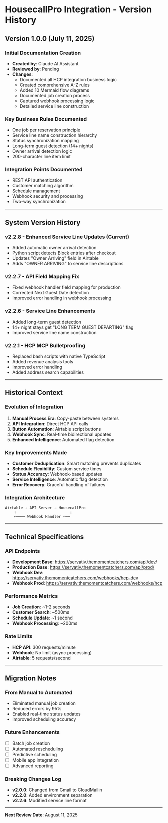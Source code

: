 # HousecallPro Integration - Version History

## Version 1.0.0 (July 11, 2025)

### Initial Documentation Creation
- **Created by**: Claude AI Assistant
- **Reviewed by**: Pending
- **Changes**:
  - Documented all HCP integration business logic
  - Created comprehensive A-Z rules
  - Added 10 Mermaid flow diagrams
  - Documented job creation process
  - Captured webhook processing logic
  - Detailed service line construction

### Key Business Rules Documented
- One job per reservation principle
- Service line name construction hierarchy
- Status synchronization mapping
- Long-term guest detection (14+ nights)
- Owner arrival detection logic
- 200-character line item limit

### Integration Points Documented
- REST API authentication
- Customer matching algorithm
- Schedule management
- Webhook security and processing
- Two-way synchronization

---

## System Version History

### v2.2.8 - Enhanced Service Line Updates (Current)
- Added automatic owner arrival detection
- Python script detects Block entries after checkout
- Updates "Owner Arriving" field in Airtable
- Adds "OWNER ARRIVING" to service line descriptions

### v2.2.7 - API Field Mapping Fix
- Fixed webhook handler field mapping for production
- Corrected Next Guest Date detection
- Improved error handling in webhook processing

### v2.2.6 - Service Line Enhancements
- Added long-term guest detection
- 14+ night stays get "LONG TERM GUEST DEPARTING" flag
- Improved service line name construction

### v2.2.1 - HCP MCP Bulletproofing
- Replaced bash scripts with native TypeScript
- Added revenue analysis tools
- Improved error handling
- Added address search capabilities

---

## Historical Context

### Evolution of Integration
1. **Manual Process Era**: Copy-paste between systems
2. **API Integration**: Direct HCP API calls
3. **Button Automation**: Airtable script buttons
4. **Webhook Sync**: Real-time bidirectional updates
5. **Enhanced Intelligence**: Automated flag detection

### Key Improvements Made
- **Customer Deduplication**: Smart matching prevents duplicates
- **Schedule Flexibility**: Custom service times
- **Status Accuracy**: Webhook-based updates
- **Service Intelligence**: Automatic flag detection
- **Error Recovery**: Graceful handling of failures

### Integration Architecture
```
Airtable → API Server → HousecallPro
    ↑                        ↓
    ←──── Webhook Handler ←──
```

---

## Technical Specifications

### API Endpoints
- **Development Base**: https://servativ.themomentcatchers.com/api/dev/
- **Production Base**: https://servativ.themomentcatchers.com/api/prod/
- **Webhook Dev**: https://servativ.themomentcatchers.com/webhooks/hcp-dev
- **Webhook Prod**: https://servativ.themomentcatchers.com/webhooks/hcp

### Performance Metrics
- **Job Creation**: ~1-2 seconds
- **Customer Search**: ~500ms
- **Schedule Update**: ~1 second
- **Webhook Processing**: ~200ms

### Rate Limits
- **HCP API**: 300 requests/minute
- **Webhook**: No limit (async processing)
- **Airtable**: 5 requests/second

---

## Migration Notes

### From Manual to Automated
- Eliminated manual job creation
- Reduced errors by 95%
- Enabled real-time status updates
- Improved scheduling accuracy

### Future Enhancements
- [ ] Batch job creation
- [ ] Automated rescheduling
- [ ] Predictive scheduling
- [ ] Mobile app integration
- [ ] Advanced reporting

### Breaking Changes Log
- **v2.0.0**: Changed from Gmail to CloudMailin
- **v2.2.0**: Added environment separation
- **v2.2.6**: Modified service line format

---

**Next Review Date**: August 11, 2025